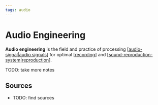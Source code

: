 ```yaml
---
tags: audio
---
```


# Audio Engineering

**Audio engineering** is the field and practice of processing [[audio-signal|audio signals]] for optimal [[recording]] and [[sound-reproduction-system|reproduction]].

TODO: take more notes

## Sources

- TODO: find sources

[//begin]: # "Autogenerated link references for markdown compatibility"
[audio-signal|audio signals]: audio-signal "Audio Signal"
[recording]: recording "Recording"
[sound-reproduction-system|reproduction]: sound-reproduction-system "Sound Reproduction System"
[//end]: # "Autogenerated link references"